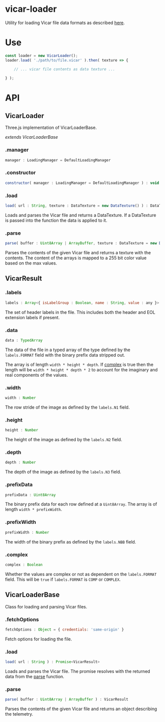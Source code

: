 # vicar-loader

Utility for loading Vicar file data formats as described [here](https://www-mipl.jpl.nasa.gov/external/VICAR_file_fmt.pdf).

# Use

```js
const loader = new VicarLoader();
loader.load( './path/to/file.vicar' ).then( texture => {

	// ... vicar file contents as data texture ...

} );
```

# API

## VicarLoader

Three.js implementation of VicarLoaderBase.

_extends VicarLoaderBase_

### .manager

```js
manager : LoadingManager = DefaultLoadingManager
```

### .constructor

```js
constructor( manager : LoadingManager = DefaultLoadingManager ) : void
```

### .load

```js
load( url : String, texture : DataTexture = new DataTexture() ) : DataTexture
```

Loads and parses the Vicar file and returns a DataTexture. If a DataTexture is passed into the function the data is applied to it.

### .parse

```js
parse( buffer : Uint8Array | ArrayBuffer, texture : DataTexture = new DataTexture() ) : DataTexture
```

Parses the contents of the given Vicar file and returns a texture with the contents. The content of the arrays is mapped to a 255 bit color value based on the max values.

## VicarResult

### .labels

```js
labels : Array<{ isLabelGroup : Boolean, name : String, value : any }>
```

The set of header labels in the file. This includes both the header and EOL extension labels if present.

### .data

```js
data : TypedArray
```

The data of the file in a typed array of the type defined by the `labels.FORMAT` field with the binary prefix data stripped out.

The array is of length `width * height * depth`. If [complex](#VicarResult#complex) is true then the length will be `width * height * depth * 2` to account for the imaginary and real components of the values.

### .width

```js
width : Number
```

The row stride of the image as defined by the `labels.N1` field.

### .height

```js
height : Number
```

The height of the image as defined by the `labels.N2` field.

### .depth

```js
depth : Number
```

The depth of the image as defined by the `labels.N3` field.

### .prefixData

```js
prefixData : Uint8Array
```

The binary prefix data for each row defined at a `Uint8Array`. The array is of length `width * prefixWidth`.

### .prefixWidth

```js
prefixWidth : Number
```

The width of the binary prefix as defined by the `labels.NBB` field.

### .complex

```js
complex : Boolean
```

Whether the values are complex or not as dependent on the `labels.FORMAT` field. This will be `true` if `labels.FORMAT` is `COMP` or `COMPLEX`.

## VicarLoaderBase

Class for loading and parsing Vicar files.

### .fetchOptions

```js
fetchOptions : Object = { credentials: 'same-origin' }
```

Fetch options for loading the file.

### .load

```js
load( url : String ) : Promise<VicarResult>
```

Loads and parses the Vicar file. The promise resolves with the returned data from the [parse](#VicarLoaderBase#parse) function.

### .parse

```js
parse( buffer : Uint8Array | ArrayBuffer ) : VicarResult
```

Parses the contents of the given Vicar file and returns an object describing the telemetry.
